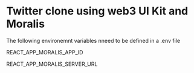 # Twitter clone using web3 UI Kit and Moralis

The following environemnt variables nneed to be defined in a .env file

REACT_APP_MORALIS_APP_ID

REACT_APP_MORALIS_SERVER_URL
